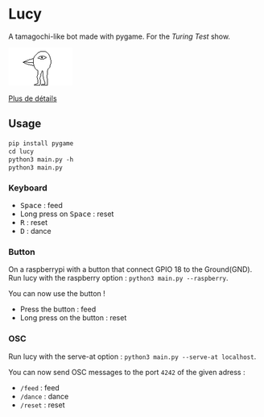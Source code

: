# Lucy

A tamagochi-like bot made with pygame. For the *Turing Test* show.

![lucy](sprite/normal/base/0/0.png)

[Plus de détails](https://github.com/LeonLenclos/turing-test/blob/master/contenu/robots/lucy.md)

## Usage

```
pip install pygame
cd lucy
python3 main.py -h
python3 main.py
```

### Keyboard

- <kbd>Space</kbd> : feed
- Long press on <kbd>Space</kbd> : reset
- <kbd>R</kbd> : reset
- <kbd>D</kbd> : dance

### Button


On a raspberrypi with a button that connect GPIO 18 to the Ground(GND). Run lucy with the raspberry option : `python3 main.py --raspberry`.

You can now use the button !

- Press the button : feed
- Long press on the button : reset

### OSC

Run lucy with the serve-at option : `python3 main.py --serve-at localhost`.

You can now send OSC messages to the port `4242` of the given adress :

- `/feed` : feed
- `/dance` : dance
- `/reset` : reset
